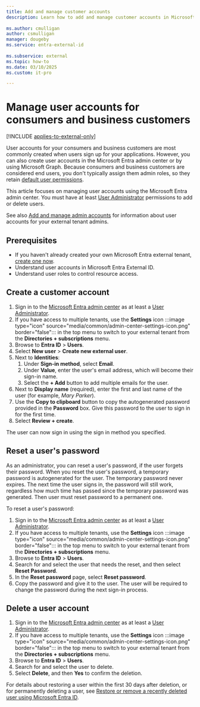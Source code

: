 ```yaml
---
title: Add and manage customer accounts
description: Learn how to add and manage customer accounts in Microsoft Entra External ID.
 
ms.author: cmulligan
author: csmulligan
manager: dougeby
ms.service: entra-external-id
 
ms.subservice: external
ms.topic: how-to
ms.date: 03/10/2025
ms.custom: it-pro

---
```

# Manage user accounts for consumers and business customers

[!INCLUDE [applies-to-external-only](../includes/applies-to-external-only.md)]

User accounts for your consumers and business customers are most commonly created when users sign up for your applications. However, you can also create user accounts in the Microsoft Entra admin center or by using Microsoft Graph. Because consumers and business customers are considered end users, you don't typically assign them admin roles, so they retain [default user permissions](reference-user-permissions.md).

This article focuses on managing user accounts using the Microsoft Entra admin center. You must have at least [User Administrator](/entra/identity/role-based-access-control/permissions-reference#user-administrator) permissions to add or delete users.

See also [Add and manage admin accounts](how-to-manage-admin-accounts.md) for information about user accounts for your external tenant admins.

## Prerequisites

- If you haven't already created your own Microsoft Entra external tenant, [create one now](how-to-create-external-tenant-portal.md).
- Understand user accounts in Microsoft Entra External ID.
- Understand user roles to control resource access.

## Create a customer account

1. Sign in to the [Microsoft Entra admin center](https://entra.microsoft.com) as at least a [User Administrator](/entra/identity/role-based-access-control/permissions-reference#user-administrator).
1. If you have access to multiple tenants, use the **Settings** icon :::image type="icon" source="media/common/admin-center-settings-icon.png" border="false"::: in the top menu to switch to your external tenant from the **Directories + subscriptions** menu.
1. Browse to **Entra ID** > **Users**.
1. Select **New user** > **Create new external user**.
1. Next to **Identities**:
   1. Under **Sign-in method**, select **Email**.
   1. Under **Value**, enter the user's email address, which will become their sign-in name.
   1. Select the **+ Add** button to add multiple emails for the user.
1. Next to **Display name** (required), enter the first and last name of the user (for example, *Mary Parker*).
1. Use the **Copy to clipboard** button to copy the autogenerated password provided in the **Password** box. Give this password to the user to sign in for the first time.
1. Select **Review + create**.

The user can now sign in using the sign in method you specified.

## Reset a user's password

As an administrator, you can reset a user's password, if the user forgets their password. When you reset the user's password, a temporary password is autogenerated for the user. The temporary password never expires. The next time the user signs in, the password will still work, regardless how much time has passed since the temporary password was generated. Then user must reset password to a permanent one. 

To reset a user's password:

1. Sign in to the [Microsoft Entra admin center](https://entra.microsoft.com) as at least a [User Administrator](/entra/identity/role-based-access-control/permissions-reference#user-administrator).
1. If you have access to multiple tenants, use the **Settings** icon :::image type="icon" source="media/common/admin-center-settings-icon.png" border="false"::: in the top menu to switch to your external tenant from the **Directories + subscriptions** menu.
1. Browse to **Entra ID** > **Users**.
1. Search for and select the user that needs the reset, and then select **Reset Password**.
1. In the **Reset password** page, select **Reset password**.
1. Copy the password and give it to the user. The user will be required to change the password during the next sign-in process.

## Delete a user account

1. Sign in to the [Microsoft Entra admin center](https://entra.microsoft.com) as at least a [User Administrator](/entra/identity/role-based-access-control/permissions-reference#user-administrator).
1. If you have access to multiple tenants, use the **Settings** icon :::image type="icon" source="media/common/admin-center-settings-icon.png" border="false"::: in the top menu to switch to your external tenant from the **Directories + subscriptions** menu.
1. Browse to **Entra ID** > **Users**.
1. Search for and select the user to delete.
1. Select **Delete**, and then **Yes** to confirm the deletion.

For details about restoring a user within the first 30 days after deletion, or for permanently deleting a user, see [Restore or remove a recently deleted user using Microsoft Entra ID](~/fundamentals/users-restore.md).
